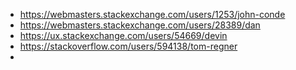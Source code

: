 - https://webmasters.stackexchange.com/users/1253/john-conde
- https://webmasters.stackexchange.com/users/28389/dan
- https://ux.stackexchange.com/users/54669/devin
- https://stackoverflow.com/users/594138/tom-regner
- 
